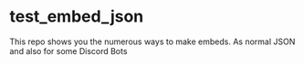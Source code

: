 # test_embed_json
This repo shows you the numerous ways to make embeds. As normal JSON and also for some Discord Bots
